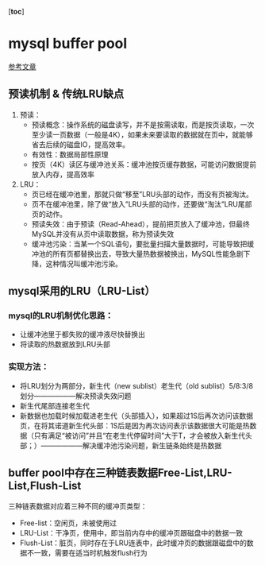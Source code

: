 [__toc__]


# mysql buffer pool
 [参考文章](https://www.modb.pro/db/111341)
## 预读机制 & 传统LRU缺点
1. 预读：
    - 预读概念：操作系统的磁盘读写，并不是按需读取，而是按页读取，一次至少读一页数据（一般是4K），如果未来要读取的数据就在页中，就能够省去后续的磁盘IO，提高效率。
    - 有效性：数据局部性原理
    - 按页（4K）读区与缓冲池关系：缓冲池按页缓存数据，可能访问数据提前放入内存，提高效率
2. LRU：
    - 页已经在缓冲池里，那就只做“移至”LRU头部的动作，而没有页被淘汰。
    - 页不在缓冲池里，除了做“放入”LRU头部的动作，还要做“淘汰”LRU尾部页的动作。
    - 预读失效：由于预读（Read-Ahead），提前把页放入了缓冲池，但最终MySQL并没有从页中读取数据，称为预读失效
    - 缓冲池污染：当某一个SQL语句，要批量扫描大量数据时，可能导致把缓冲池的所有页都替换出去，导致大量热数据被换出，MySQL性能急剧下降，这种情况叫缓冲池污染。
## mysql采用的LRU（LRU-List）
### mysql的LRU机制优化思路：
   - 让缓冲池里于都失败的缓冲液尽快替换出
   - 将读取的热数据放到LRU头部
### 实现方法：
- 将LRU划分为两部分，新生代（new sublist）老生代（old sublist）5/8:3/8划分——————解决预读失效问题
- 新生代尾部连接老生代
- 新数据也加载时候加载进老生代（头部插入），如果超过1S后再次访问该数据页，在将其诺道新生代头部：1S后是因为再次访问表示该数据很大可能是热数据（只有满足“被访问”并且“在老生代停留时间”大于T，才会被放入新生代头部；）——————解决缓冲池污染问题，新生链条始终是热数据

## buffer pool中存在三种链表数据Free-List,LRU-List,Flush-List
三种链表数据对应着三种不同的缓冲页类型：
- Free-list：空闲页，未被使用过
- LRU-List：干净页，使用中，即当前内存中的缓冲页跟磁盘中的数据一致
- Flush-List：脏页，同时存在于LRU连表中，此时缓冲页的数据跟磁盘中的数据不一致，需要在适当时机触发flush行为

